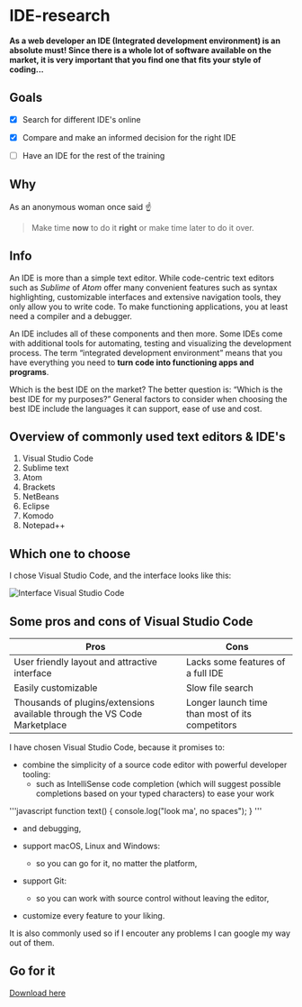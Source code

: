 # IDE-research

**As a web developer an IDE (Integrated development environment) is an absolute must! Since there is a whole lot of software available on the market, it is very important that you find one that fits your style of coding...**

## Goals

 - [x] Search for different IDE's online

 - [x] Compare and make an informed decision for the right IDE

 - [ ] Have an IDE for the rest of the training

## Why 

As an anonymous woman once said :point_up:

> Make time **now** to do it **right**
> or make time later to do it over.

## Info

An IDE is more than a simple text editor. While code-centric text editors such as *Sublime* of *Atom* offer many convenient features such as syntax highlighting, customizable interfaces and extensive navigation tools, they only allow you to write code. To make functioning applications, you at least need a compiler and a debugger.

An IDE includes all of these components and then more. Some IDEs come with additional tools for automating, testing and visualizing the development process. The term “integrated development environment” means that you have everything you need to **turn code into functioning apps and programs**.

Which is the best IDE on the market? The better question is: “Which is the best IDE for my purposes?” General factors to consider when choosing the best IDE include the languages it can support, ease of use and cost.

## Overview of commonly used text editors & IDE's

1. Visual Studio Code 
2. Sublime text
3. Atom
4. Brackets
5. NetBeans
6. Eclipse
7. Komodo 
9. Notepad++

## Which one to choose

I chose Visual Studio Code, and the interface looks like this:

![Interface Visual Studio Code](https://code.visualstudio.com/assets/docs/getstarted/userinterface/hero.png)

## Some pros and cons of Visual Studio Code

Pros | Cons
--------------- | --------------- 
User friendly layout and attractive interface | Lacks some features of a full IDE
Easily customizable | Slow file search
Thousands of plugins/extensions available through the VS Code Marketplace | Longer launch time than most of its competitors


I have chosen Visual Studio Code, because it promises to:
* combine the simplicity of a source code editor with powerful developer tooling: 
   * such as IntelliSense code completion (which will suggest possible completions based on your typed characters) to ease your work

'''javascript
function text() {
console.log("look ma', no spaces");
}
'''

   * and debugging,

* support macOS, Linux and Windows:
   * so you can go for it, no matter the platform,
* support Git:
   * so you can work with source control without leaving the editor,
* customize every feature to your liking. 

It is also commonly used so if I encouter any problems I can google my way out of them. 

## Go for it

[Download here](https://code.visualstudio.com/download)



